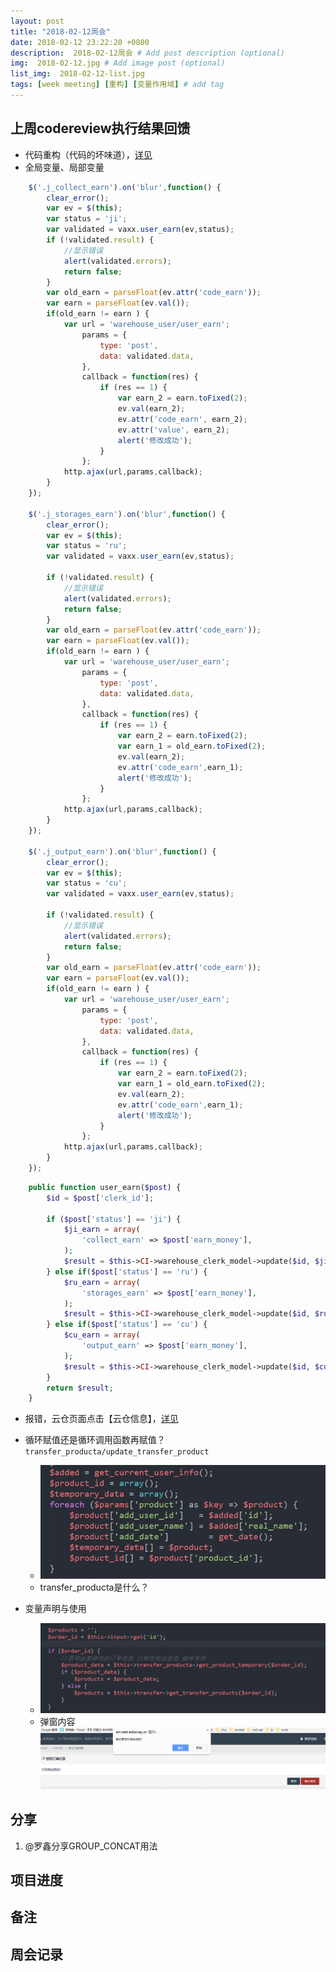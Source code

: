 ```yaml
---
layout: post
title: "2018-02-12周会"
date: 2018-02-12 23:22:20 +0800
description:  2018-02-12周会 # Add post description (optional)
img:  2018-02-12.jpg # Add image post (optional)
list_img:  2018-02-12-list.jpg
tags: [week meeting] [重构] [变量作用域] # add tag
---
```

## 上周codereview执行结果回馈
* 代码重构（代码的坏味道），[详见](http://am.test.edockey.cn/warehouse_user)
* 全局变量、局部变量

```js
    $('.j_collect_earn').on('blur',function() {
        clear_error();
        var ev = $(this);
        var status = 'ji';
        var validated = vaxx.user_earn(ev,status);
        if (!validated.result) {
            //显示错误
            alert(validated.errors);
            return false;
        }
        var old_earn = parseFloat(ev.attr('code_earn'));
        var earn = parseFloat(ev.val());
        if(old_earn != earn ) {
            var url = 'warehouse_user/user_earn';
                params = {
                    type: 'post',
                    data: validated.data,
                },
                callback = function(res) {
                    if (res == 1) {
                        var earn_2 = earn.toFixed(2);
                        ev.val(earn_2);
                        ev.attr('code_earn', earn_2);
                        ev.attr('value', earn_2);
                        alert('修改成功');
                    }
                };
            http.ajax(url,params,callback);
        }
    });

    $('.j_storages_earn').on('blur',function() {
        clear_error();
        var ev = $(this);
        var status = 'ru';
        var validated = vaxx.user_earn(ev,status);

        if (!validated.result) {
            //显示错误
            alert(validated.errors);
            return false;
        }
        var old_earn = parseFloat(ev.attr('code_earn'));
        var earn = parseFloat(ev.val());
        if(old_earn != earn ) {
            var url = 'warehouse_user/user_earn';
                params = {
                    type: 'post',
                    data: validated.data,
                },
                callback = function(res) {
                    if (res == 1) {
                        var earn_2 = earn.toFixed(2);
                        var earn_1 = old_earn.toFixed(2);
                        ev.val(earn_2);
                        ev.attr('code_earn',earn_1);
                        alert('修改成功');
                    }
                };
            http.ajax(url,params,callback);
        }
    });

    $('.j_output_earn').on('blur',function() {
        clear_error();
        var ev = $(this);
        var status = 'cu';
        var validated = vaxx.user_earn(ev,status);

        if (!validated.result) {
            //显示错误
            alert(validated.errors);
            return false;
        }
        var old_earn = parseFloat(ev.attr('code_earn'));
        var earn = parseFloat(ev.val());
        if(old_earn != earn ) {
            var url = 'warehouse_user/user_earn';
                params = {
                    type: 'post',
                    data: validated.data,
                },
                callback = function(res) {
                    if (res == 1) {
                        var earn_2 = earn.toFixed(2);
                        var earn_1 = old_earn.toFixed(2);
                        ev.val(earn_2);
                        ev.attr('code_earn',earn_1);
                        alert('修改成功');
                    }
                };
            http.ajax(url,params,callback);
        }
    });
```


```php
    public function user_earn($post) {
        $id = $post['clerk_id'];

        if ($post['status'] == 'ji') {
            $ji_earn = array(
                'collect_earn' => $post['earn_money'],
            );
            $result = $this->CI->warehouse_clerk_model->update($id, $ji_earn);
        } else if($post['status'] == 'ru') {
            $ru_earn = array(
                'storages_earn' => $post['earn_money'],
            );
            $result = $this->CI->warehouse_clerk_model->update($id, $ru_earn);
        } else if($post['status'] == 'cu') {
            $cu_earn = array(
                'output_earn' => $post['earn_money'],
            );
            $result = $this->CI->warehouse_clerk_model->update($id, $cu_earn);
        }
        return $result;
    }
```
* 报错，云仓页面点击【云仓信息】，[详见](http://am.test.edockey.cn/warehouse/edit?company_id=2&id=1&inlet=1)

* 循环赋值还是循环调用函数再赋值？`transfer_producta/update_transfer_product`
    * <img src="../assets/attchment/2018-02-12/transfer_producta.png" alt="transfer_producta" />
    * transfer_producta是什么？


* 变量声明与使用
    * <img src="../assets/attchment/2018-02-12/chamber_order-edit.png" alt="chamber_order-edit" />
    * 弹窗内容
      <img src="../assets/attchment/2018-02-12/chamber_order-edit-1.png" alt="chamber_order-edit" />

## 分享
1. <span class="attention">@罗鑫</span>分享GROUP_CONCAT用法

## 项目进度

## 备注

## 周会记录


